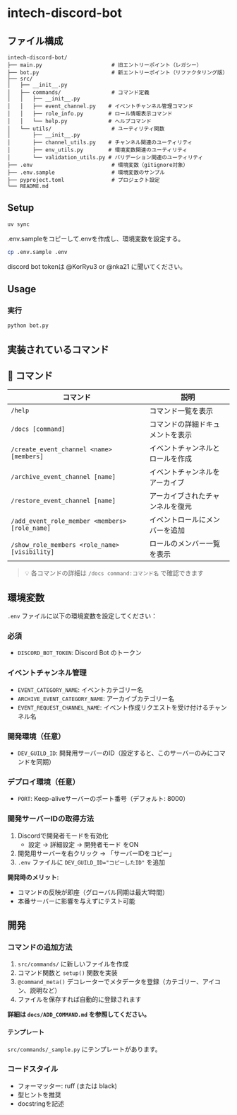 # intech-discord-bot

## ファイル構成

```
intech-discord-bot/
├── main.py                      # 旧エントリーポイント（レガシー）
├── bot.py                       # 新エントリーポイント（リファクタリング版）
├── src/
│   ├── __init__.py
│   ├── commands/                # コマンド定義
│   │   ├── __init__.py
│   │   ├── event_channel.py    # イベントチャンネル管理コマンド
│   │   ├── role_info.py        # ロール情報表示コマンド
│   │   └── help.py             # ヘルプコマンド
│   └── utils/                   # ユーティリティ関数
│       ├── __init__.py
│       ├── channel_utils.py    # チャンネル関連のユーティリティ
│       ├── env_utils.py        # 環境変数関連のユーティリティ
│       └── validation_utils.py # バリデーション関連のユーティリティ
├── .env                         # 環境変数（gitignore対象）
├── .env.sample                  # 環境変数のサンプル
├── pyproject.toml               # プロジェクト設定
└── README.md
```

## Setup

```bash
uv sync
```

.env.sampleをコピーして.envを作成し、環境変数を設定する。

```bash
cp .env.sample .env
```

discord bot tokenは @KorRyu3 or @nka21 に聞いてください。

## Usage

### 実行

```bash
python bot.py
```

## 実装されているコマンド

## 📖 コマンド

| コマンド | 説明 |
|---------|------|
| `/help` | コマンド一覧を表示 |
| `/docs [command]` | コマンドの詳細ドキュメントを表示 |
| `/create_event_channel <name> [members]` | イベントチャンネルとロールを作成 |
| `/archive_event_channel [name]` | イベントチャンネルをアーカイブ |
| `/restore_event_channel [name]` | アーカイブされたチャンネルを復元 |
| `/add_event_role_member <members> [role_name]` | イベントロールにメンバーを追加 |
| `/show_role_members <role_name> [visibility]` | ロールのメンバー一覧を表示 |

> 💡 各コマンドの詳細は `/docs command:コマンド名` で確認できます

## 環境変数

`.env` ファイルに以下の環境変数を設定してください：

### 必須

- `DISCORD_BOT_TOKEN`: Discord Bot のトークン

### イベントチャンネル管理

- `EVENT_CATEGORY_NAME`: イベントカテゴリー名
- `ARCHIVE_EVENT_CATEGORY_NAME`: アーカイブカテゴリー名
- `EVENT_REQUEST_CHANNEL_NAME`: イベント作成リクエストを受け付けるチャンネル名

### 開発環境（任意）

- `DEV_GUILD_ID`: 開発用サーバーのID（設定すると、このサーバーのみにコマンドを同期）

### デプロイ環境（任意）

- `PORT`: Keep-aliveサーバーのポート番号（デフォルト: 8000）

### 開発サーバーIDの取得方法

1. Discordで開発者モードを有効化
   - 設定 → 詳細設定 → 開発者モード をON
2. 開発用サーバーを右クリック → 「サーバーIDをコピー」
3. `.env` ファイルに `DEV_GUILD_ID="コピーしたID"` を追加

**開発時のメリット:**

- コマンドの反映が即座（グローバル同期は最大1時間）
- 本番サーバーに影響を与えずにテスト可能

## 開発

### コマンドの追加方法

1. `src/commands/` に新しいファイルを作成
2. コマンド関数と `setup()` 関数を実装
3. `@command_meta()` デコレーターでメタデータを登録（カテゴリー、アイコン、説明など）
4. ファイルを保存すれば自動的に登録されます

**詳細は `docs/ADD_COMMAND.md` を参照してください。**

#### テンプレート

`src/commands/_sample.py` にテンプレートがあります。

### コードスタイル

- フォーマッター: ruff (または black)
- 型ヒントを推奨
- docstringを記述

